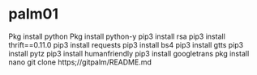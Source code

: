 # palm01

Pkg install python
Pkg install python-y
pip3 install rsa
pip3 install thrift==0.11.0
pip3 install requests
pip3 install bs4
pip3 install gtts
pip3 install pytz
pip3 install humanfriendly
pip3 install googletrans
pkg install nano
git clone https;//gitpalm/README.md
